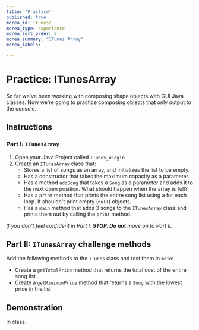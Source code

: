 ```yaml
---
title: "Practice"
published: true
morea_id: itunes2
morea_type: experience
morea_sort_order: 8
morea_summary: "ITunes Array"
morea_labels:

---
```


# Practice: ITunesArray

So far we've been working with composing shape objects with GUI Java classes. Now we're going to practice composing objects that only output to the console.

## Instructions

### Part I: `ITunesArray`

<!--{% include wod-times.html Rx="<15 min" Av="15-30 min" Sd="30-45 min" DNF="45+ min" %}-->


1. Open your Java Project called `ITunes_uLogin`
1. Create an `ITunesArray` class that: 
    * Stores a list of songs as an array, and initializes the list to be empty.
    * Has a constructor that takes the maximum capacity as a parameter.
    * Has a method `addSong` that takes a `Song` as a parameter and adds it to the next open position. What should happen when the array is full?
    * Has a `print` method that prints the entire song list using a for each loop. It shouldn't print empty (`null`) objects.
    * Has a `main` method that adds 3 songs to the `ITunesArray` class and prints them out by calling the `print` method.


*If you don't feel confident in Part I, **STOP. Do not** move on to Part II.*


## Part II: `ITunesArray` challenge methods

<!--{% include wod-times.html Rx="<10 min" Av="10-20 min" Sd="20-30 min" DNF="31+ min" %}-->


Add the following methods to the `ITunes` class and test them in `main`:

  * Create a `getTotalPrice` method that returns the total cost of the entire song list.
  * Create a `getMinimumPrice` method that returns a `Song` with the lowest price in the list

## Demonstration

In class.

<!--Once you've finished doing the WOD a single time, watch me do it:

{% include youtube.html id="cNWowv9ZkMs" %}

{% include wod-warning.html %}-->

